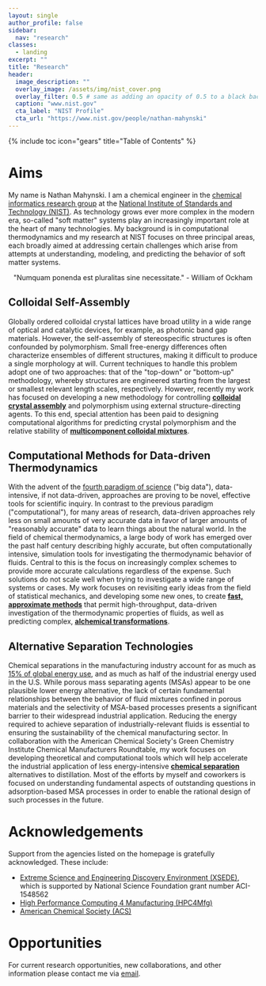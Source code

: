 ```yaml
---
layout: single
author_profile: false
sidebar:
  nav: "research"
classes:
  - landing
excerpt: ""
title: "Research"
header:
  image_description: ""
  overlay_image: /assets/img/nist_cover.png
  overlay_filter: 0.5 # same as adding an opacity of 0.5 to a black background
  caption: "www.nist.gov"
  cta_label: "NIST Profile"
  cta_url: "https://www.nist.gov/people/nathan-mahynski"
---
```


{% include toc icon="gears" title="Table of Contents" %}

# Aims

My name is Nathan Mahynski. I am a chemical engineer in the [chemical informatics research group](https://www.nist.gov/mml/csd/chemical-informatics-research-group) at the [National Institute of Standards and Technology (NIST)](https://www.nist.gov).  As technology grows ever more complex in the modern era, so-called "soft matter" systems play an increasingly important role at the heart of many technologies.  My background is in computational thermodynamics and my research at NIST focuses on three principal areas, each broadly aimed at addressing certain challenges which arise from attempts at understanding, modeling, and predicting the behavior of soft matter systems. 
 
<p style="text-align: center;">"Numquam ponenda est pluralitas sine necessitate." - William of Ockham </p>

## Colloidal Self-Assembly
Globally ordered colloidal crystal lattices have broad utility in a wide range of optical and catalytic devices, for example, as photonic band gap materials. However, the self-assembly of stereospecific structures is often confounded by polymorphism. Small free-energy differences often characterize ensembles of different structures, making it difficult to produce a single morphology at will. Current techniques to handle this problem adopt one of two approaches: that of the "top-down" or "bottom-up" methodology, whereby structures are engineered starting from the largest or smallest relevant length scales, respectively. However, recently my work has focused on developing a new methodology for controlling **[colloidal crystal assembly](/_research/sdacolloids/)** and polymorphism using external structure-directing agents.  To this end, special attention has been paid to designing computational algorithms for predicting crystal polymorphism and the relative stability of **[multicomponent colloidal mixtures](/_research/multicolloids)**.

## Computational Methods for Data-driven Thermodynamics
With the advent of the [fourth paradigm of science](https://www.immagic.com/eLibrary/ARCHIVES/EBOOKS/M091000H.pdf) ("big data"), data-intensive, if not data-driven, approaches are proving to be novel, effective tools for scientific inquiry.  In contrast to the previous paradigm ("computational"), for many areas of research, data-driven approaches rely less on small amounts of very accurate data in favor of larger amounts of "reasonably accurate" data to learn things about the natural world.  In the field of chemical thermodynamics, a large body of work has emerged over the past half century describing highly accurate, but often computationally intensive, simulation tools for investigating the thermodynamic behavior of fluids.  Central to this is the focus on increasingly complex schemes to provide more accurate calculations regardless of the expense.  Such solutions do not scale well when trying to investigate a wide range of systems or cases.  My work focuses on revisiting early ideas from the field of statistical mechanics, and developing some new ones, to create **[fast, approximate methods](/_research/highthroughput/)** that permit high-throughput, data-driven investigation of the thermodynamic properties of fluids, as well as predicting complex, **[alchemical transformations](/_research/alchemy/)**.

## Alternative Separation Technologies
Chemical separations in the manufacturing industry account for as much as [15% of global energy use](https://www.nature.com/news/seven-chemical-separations-to-change-the-world-1.19799), and as much as half of the industrial energy used in the U.S. While porous mass separating agents (MSAs) appear to be one plausible lower energy alternative, the lack of certain fundamental relationships between the behavior of fluid mixtures confined in porous materials and the selectivity of MSA-based processes presents a significant barrier to their widespread industrial application. Reducing the energy required to achieve separation of industrially-relevant fluids is essential to ensuring the sustainability of the chemical manufacturing sector.  In collaboration with the American Chemical Society's Green Chemistry Institute Chemical Manufacturers Roundtable, my work focuses on developing theoretical and computational tools which will help accelerate the industrial application of less energy-intensive **[chemical separation](/_research/adsorption/)** alternatives to distillation.  Most of the efforts by myself and coworkers is focused on understanding fundamental aspects of outstanding questions in adsorption-based MSA processes in order to enable the rational design of such processes in the future.

# Acknowledgements

Support from the agencies listed on the homepage is gratefully acknowledged. These include:

* [Extreme Science and Engineering Discovery Environment (XSEDE)](https://www.xsede.org), which is supported by National Science Foundation grant number ACI-1548562
* [High Performance Computing 4 Manufacturing (HPC4Mfg)](https://hpc4mfg.llnl.gov/projects-spring2016.php)
* [American Chemical Society (ACS)](http://www.acs.org)

# Opportunities

For current research opportunities, new collaborations, and other information please contact me via [email](mailto:nathan.mahynski@gmail.com).

